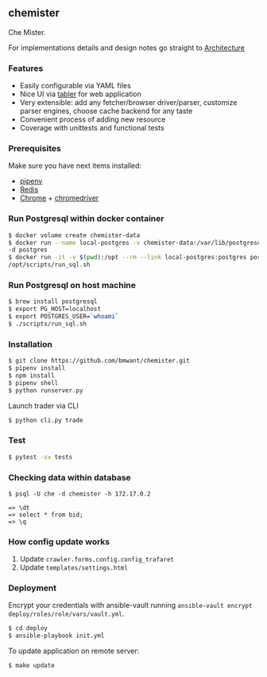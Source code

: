 ## chemister

Che Mister.

For implementations details and design notes go straight to 
[Architecture](resources/ARCHITECTURE.md)

### Features
* Easily configurable via YAML files
* Nice UI via [tabler](https://github.com/tabler/tabler) for web application
* Very extensible: add any fetcher/browser driver/parser, customize
parser engines, choose cache backend for any taste
* Convenient process of adding new resource
* Coverage with unittests and functional tests

### Prerequisites
Make sure you have next items installed:
* [pipenv](https://docs.pipenv.org/)
* [Redis](https://redis.io/)
* [Chrome](https://www.google.com/chrome/) + 
[chromedriver](https://chromedriver.storage.googleapis.com/index.html)

### Run Postgresql within docker container

```bash
$ docker volume create chemister-data
$ docker run --name local-postgres -v chemister-data:/var/lib/postgresql/data \
-d postgres
$ docker run -it -v $(pwd):/opt --rm --link local-postgres:postgres postgres \
/opt/scripts/run_sql.sh
```

### Run Postgresql on host machine

```bash
$ brew install postgresql
$ export PG_HOST=localhost
$ export POSTGRES_USER=`whoami`
$ ./scripts/run_sql.sh
```

### Installation
```bash
$ git clone https://github.com/bmwant/chemister.git
$ pipenv install
$ npm install
$ pipenv shell
$ python runserver.py
```

Launch trader via CLI
```bash
$ python cli.py trade
```

### Test
```bash
$ pytest -sv tests
```

### Checking data within database
```
$ psql -U che -d chemister -h 172.17.0.2

=> \dt
=> select * from bid;
=> \q
```

### How config update works
1. Update `crawler.forms.config.config_trafaret`
2. Update `templates/settings.html`

### Deployment
Encrypt your credentials with ansible-vault running 
`ansible-vault encrypt deploy/roles/role/vars/vault.yml`.

```bash
$ cd deploy
$ ansible-playbook init.yml
```

To update application on remote server:
```bash
$ make update
```
